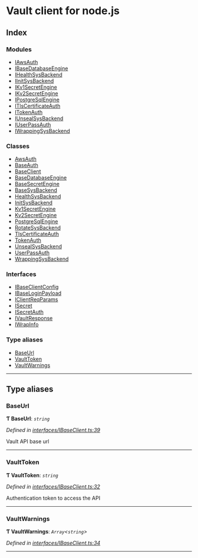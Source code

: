 
#  Vault client for node.js

## Index

### Modules

* [IAwsAuth](modules/iawsauth.md)
* [IBaseDatabaseEngine](modules/ibasedatabaseengine.md)
* [IHealthSysBackend](modules/ihealthsysbackend.md)
* [IInitSysBackend](modules/iinitsysbackend.md)
* [IKv1SecretEngine](modules/ikv1secretengine.md)
* [IKv2SecretEngine](modules/ikv2secretengine.md)
* [IPostgreSqlEngine](modules/ipostgresqlengine.md)
* [ITlsCertificateAuth](modules/itlscertificateauth.md)
* [ITokenAuth](modules/itokenauth.md)
* [IUnsealSysBackend](modules/iunsealsysbackend.md)
* [IUserPassAuth](modules/iuserpassauth.md)
* [IWrappingSysBackend](modules/iwrappingsysbackend.md)

### Classes

* [AwsAuth](classes/awsauth.md)
* [BaseAuth](classes/baseauth.md)
* [BaseClient](classes/baseclient.md)
* [BaseDatabaseEngine](classes/basedatabaseengine.md)
* [BaseSecretEngine](classes/basesecretengine.md)
* [BaseSysBackend](classes/basesysbackend.md)
* [HealthSysBackend](classes/healthsysbackend.md)
* [InitSysBackend](classes/initsysbackend.md)
* [Kv1SecretEngine](classes/kv1secretengine.md)
* [Kv2SecretEngine](classes/kv2secretengine.md)
* [PostgreSqlEngine](classes/postgresqlengine.md)
* [RotateSysBackend](classes/rotatesysbackend.md)
* [TlsCertificateAuth](classes/tlscertificateauth.md)
* [TokenAuth](classes/tokenauth.md)
* [UnsealSysBackend](classes/unsealsysbackend.md)
* [UserPassAuth](classes/userpassauth.md)
* [WrappingSysBackend](classes/wrappingsysbackend.md)

### Interfaces

* [IBaseClientConfig](interfaces/ibaseclientconfig.md)
* [IBaseLoginPayload](interfaces/ibaseloginpayload.md)
* [IClientReqParams](interfaces/iclientreqparams.md)
* [ISecret](interfaces/isecret.md)
* [ISecretAuth](interfaces/isecretauth.md)
* [IVaultResponse](interfaces/ivaultresponse.md)
* [IWrapInfo](interfaces/iwrapinfo.md)

### Type aliases

* [BaseUrl](#baseurl)
* [VaultToken](#vaulttoken)
* [VaultWarnings](#vaultwarnings)

---

## Type aliases

<a id="baseurl"></a>

###  BaseUrl

**Ƭ BaseUrl**: *`string`*

*Defined in [interfaces/IBaseClient.ts:39](https://github.com/theogravity/vault-client/blob/a3d9e21/src/interfaces/IBaseClient.ts#L39)*

Vault API base url

___
<a id="vaulttoken"></a>

###  VaultToken

**Ƭ VaultToken**: *`string`*

*Defined in [interfaces/IBaseClient.ts:32](https://github.com/theogravity/vault-client/blob/a3d9e21/src/interfaces/IBaseClient.ts#L32)*

Authentication token to access the API

___
<a id="vaultwarnings"></a>

###  VaultWarnings

**Ƭ VaultWarnings**: *`Array`<`string`>*

*Defined in [interfaces/IBaseClient.ts:34](https://github.com/theogravity/vault-client/blob/a3d9e21/src/interfaces/IBaseClient.ts#L34)*

___

